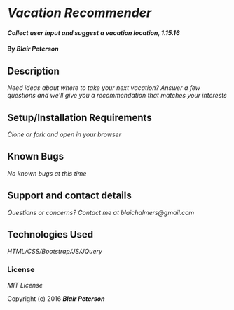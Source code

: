 # _Vacation Recommender_

#### _Collect user input and suggest a vacation location, 1.15.16_

#### By _**Blair Peterson**_

## Description

_Need ideas about where to take your next vacation? Answer a few questions and we'll give you a recommendation that matches your interests_

## Setup/Installation Requirements

_Clone or fork and open in your browser_

## Known Bugs

_No known bugs at this time_

## Support and contact details

_Questions or concerns? Contact me at blaichalmers@gmail.com_

## Technologies Used

_HTML/CSS/Bootstrap/JS/JQuery_

### License

*MIT License*

Copyright (c) 2016 **_Blair Peterson_**
